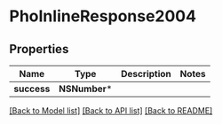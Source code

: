 # PhoInlineResponse2004

## Properties
Name | Type | Description | Notes
------------ | ------------- | ------------- | -------------
**success** | **NSNumber*** |  | 

[[Back to Model list]](../README.md#documentation-for-models) [[Back to API list]](../README.md#documentation-for-api-endpoints) [[Back to README]](../README.md)


